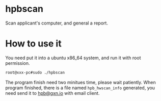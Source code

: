 # hpbscan
Scan applicant's computer, and general a report.

# How to use it
You need put it into a ubuntu x86_64 system, and run it with root permission.


```sh
root@xxx-pc#sudo ./hpbscan 
```
The program finish need two minitues time, please wait patiently.
When program finished, there is a file named `hpb_hwscan_info` generated, you need send it to hpb@gxn.io with email client.
